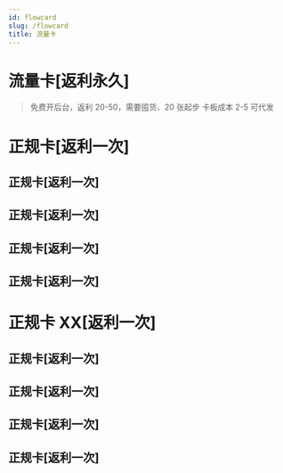 ```yaml
---
id: flowcard
slug: /flowcard
title: 流量卡
---
```


# 流量卡[返利永久]

> 免费开后台，返利 20-50，需要囤货、20 张起步
> 卡板成本 2-5
> 可代发

# 正规卡[返利一次]

## 正规卡[返利一次]

## 正规卡[返利一次]

## 正规卡[返利一次]

## 正规卡[返利一次]

# 正规卡 XX[返利一次]

## 正规卡[返利一次]

## 正规卡[返利一次]

## 正规卡[返利一次]

## 正规卡[返利一次]
